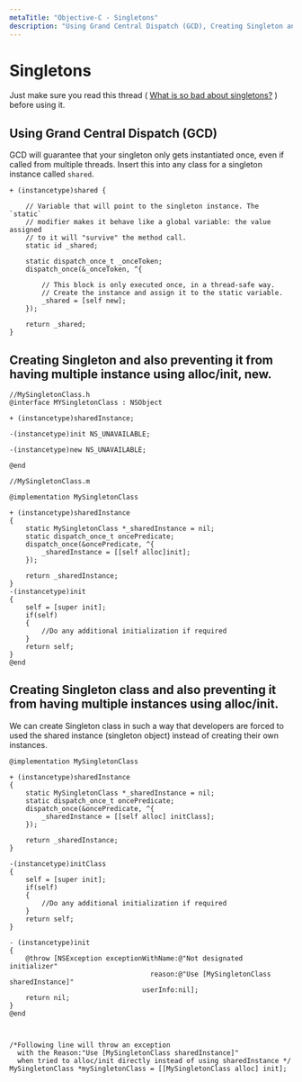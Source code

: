 ```yaml
---
metaTitle: "Objective-C - Singletons"
description: "Using Grand Central Dispatch (GCD), Creating Singleton and also preventing it from having multiple instance using alloc/init, new., Creating Singleton class and also preventing it from having multiple instances using alloc/init."
---
```


# Singletons


Just make sure you read this thread ( [What is so bad about singletons?](http://stackoverflow.com/questions/137975/what-is-so-bad-about-singletons) ) before using it.



## Using Grand Central Dispatch (GCD)


GCD will guarantee that your singleton only gets instantiated once, even if called from multiple threads. Insert this into any class for a singleton instance called `shared`.

```objc
+ (instancetype)shared {

    // Variable that will point to the singleton instance. The `static`
    // modifier makes it behave like a global variable: the value assigned
    // to it will "survive" the method call.
    static id _shared;

    static dispatch_once_t _onceToken;
    dispatch_once(&_onceToken, ^{

        // This block is only executed once, in a thread-safe way.
        // Create the instance and assign it to the static variable.
        _shared = [self new];
    });

    return _shared;
}

```



## Creating Singleton and also preventing it from having multiple instance using alloc/init, new.


```objc
//MySingletonClass.h
@interface MYSingletonClass : NSObject

+ (instancetype)sharedInstance;

-(instancetype)init NS_UNAVAILABLE;

-(instancetype)new NS_UNAVAILABLE;

@end

//MySingletonClass.m

@implementation MySingletonClass

+ (instancetype)sharedInstance
{
    static MySingletonClass *_sharedInstance = nil;
    static dispatch_once_t oncePredicate;
    dispatch_once(&oncePredicate, ^{
        _sharedInstance = [[self alloc]init];
    });
    
    return _sharedInstance;
}
-(instancetype)init
{
    self = [super init];
    if(self)
    {
        //Do any additional initialization if required
    }
    return self;
}
@end

```



## Creating Singleton class and also preventing it from having multiple instances using alloc/init.


We can create Singleton class in such a way that developers are forced to used the shared instance (singleton object) instead of creating their own instances.

```objc
@implementation MySingletonClass

+ (instancetype)sharedInstance
{
    static MySingletonClass *_sharedInstance = nil;
    static dispatch_once_t oncePredicate;
    dispatch_once(&oncePredicate, ^{
        _sharedInstance = [[self alloc] initClass];
    });
    
    return _sharedInstance;
}

-(instancetype)initClass
{
    self = [super init];
    if(self)
    {
        //Do any additional initialization if required
    }
    return self;
}

- (instancetype)init
{
    @throw [NSException exceptionWithName:@"Not designated initializer"
                                   reason:@"Use [MySingletonClass sharedInstance]"
                                 userInfo:nil];
    return nil;
}
@end



/*Following line will throw an exception 
  with the Reason:"Use [MySingletonClass sharedInstance]" 
  when tried to alloc/init directly instead of using sharedInstance */
MySingletonClass *mySingletonClass = [[MySingletonClass alloc] init];

```

